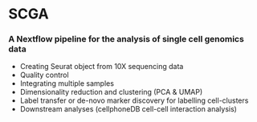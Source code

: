 # SCGA

### A Nextflow pipeline for the analysis of single cell genomics data

- Creating Seurat object from 10X sequencing data
- Quality control
- Integrating multiple samples
- Dimensionality reduction and clustering (PCA & UMAP)
- Label transfer or de-novo marker discovery for labelling cell-clusters
- Downstream analyses (cellphoneDB cell-cell interaction analysis)
